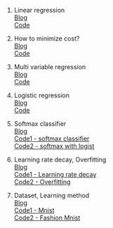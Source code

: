 1. Linear regression  
[Blog](https://www.notion.so/pervin0527/1-Regression-9e8bd24449d4406f92b7d1abd5086f7a)  
[Code](https://github.com/pervin0527/pervinco/blob/master/DL_Note/ch1_linear_regression.py)

2. How to minimize cost?  
[Blog](https://www.notion.so/pervin0527/2-How-to-minimize-cost-6d97fdea34ab491896be70db8aba5134)  
[Code](https://github.com/pervin0527/pervinco/blob/master/DL_Note/ch2_how_to_minimize_cost)

3. Multi variable regression  
[Blog](https://www.notion.so/pervin0527/3-Multi-variable-linear-regression-2614a84a256146d68bb1db9dbe1143c2)  
[Code](https://github.com/pervin0527/pervinco/blob/master/DL_Note/ch3_multi_variable_linear_regression.py)

4. Logistic regression  
[Blog](https://www.notion.so/pervin0527/4-Logistic-Regression-7edeb22f639f422d86fff1b619bbbd3c)  
[Code](https://github.com/pervin0527/pervinco/blob/master/DL_Note/ch4_logistic_regression.py)

5. Softmax classifier  
[Blog](https://www.notion.so/pervin0527/5-Softmax-930e1a4fd2014efa982a3a05ff633a6d)  
[Code1 - softmax classifier](https://github.com/pervin0527/pervinco/blob/master/DL_Note/ch5-1_softmax_classifier.py)  
[Code2 - softmax with logist](https://github.com/pervin0527/pervinco/blob/master/DL_Note/ch5-2_softmax_classification.py)

6. Learning rate decay, Overfitting  
[Blog](https://www.notion.so/pervin0527/6-Learning-rate-Decay-Overfitting-f693b91705fa486486fac18ae914d2ef)  
[Code1 - Learning rate decay](https://github.com/pervin0527/pervinco/blob/master/DL_Note/ch6-1_learning_rate.py)  
[Code2 - Overfitting](https://github.com/pervin0527/pervinco/blob/master/DL_Note/ch6-2_overfitting.py)

7. Dataset, Learning method  
[Blog](https://www.notion.so/pervin0527/7-Dataset-Training-cf8f60b405544b6eacaf67671e5613b5)  
[Code1 - Mnist](https://github.com/pervin0527/pervinco/blob/master/DL_Note/ch7-1_mnist_train.py)  
[Code2 - Fashion Mnist](https://github.com/pervin0527/pervinco/blob/master/DL_Note/ch7-2_fashion_mnist.py)